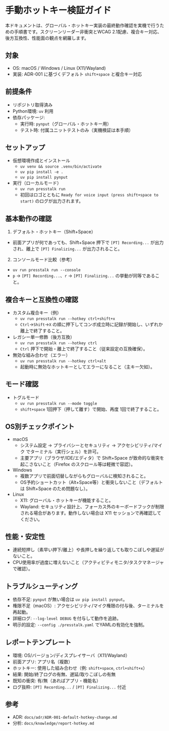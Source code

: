 # 手動ホットキー検証ガイド

本ドキュメントは、グローバル・ホットキー実装の最終動作確認を実機で行うための手順書です。スクリーンリーダー非衝突とWCAG 2.1配慮、複合キー対応、後方互換性、性能面の観点を網羅します。

## 対象
- OS: macOS / Windows / Linux (X11/Wayland)
- 実装: ADR-001 に基づくデフォルト `shift+space` と複合キー対応

## 前提条件
- リポジトリ取得済み
- Python環境: `uv` 利用
- 依存パッケージ: 
  - 実行時: `pynput`（グローバル・ホットキー用）
  - テスト時: 付属ユニットテストのみ（実機検証は本手順）

## セットアップ
- 仮想環境作成とインストール
  - `uv venv && source .venv/bin/activate`
  - `uv pip install -e .`
  - `uv pip install pynput`
- 実行（ローカルモード）
  - `uv run presstalk run`
  - 初回はロゴとともに `Ready for voice input (press shift+space to start)` のログが出力されます。

## 基本動作の確認
1) デフォルト・ホットキー（Shift+Space）
- 前面アプリが何であっても、Shift+Space 押下で `[PT] Recording...` が出力され、離上で `[PT] Finalizing...` が出力されること。

2) コンソールモード比較（参考）
- `uv run presstalk run --console`
- `p` → `[PT] Recording...`、`r` → `[PT] Finalizing...` の挙動が同等であること。

## 複合キーと互換性の確認
- カスタム複合キー（例）
  - `uv run presstalk run --hotkey ctrl+shift+x`
  - `Ctrl`→`Shift`→`X` の順に押下してコンボ成立時に記録が開始し、いずれか離上で終了すること。
- レガシー単一修飾（後方互換）
  - `uv run presstalk run --hotkey ctrl`
  - `Ctrl` 押下で開始・離上で終了すること（従来設定の互換確保）。
- 無効な組み合わせ（エラー）
  - `uv run presstalk run --hotkey ctrl+alt`
  - 起動時に無効なホットキーとしてエラーになること（主キー欠如）。

## モード確認
- トグルモード
  - `uv run presstalk run --mode toggle`
  - `shift+space` 1回押下（押して離す）で開始、再度 1回で終了すること。

## OS別チェックポイント
- macOS
  - システム設定 → プライバシーとセキュリティ → アクセシビリティ/マイク でターミナル（実行シェル）を許可。
  - 主要アプリ（ブラウザ/IDE/エディタ）で Shift+Space が致命的な衝突を起こさないこと（Firefox のスクロール等は軽微で容認）。
- Windows
  - 複数アプリで前面切替しながらもグローバルに検知されること。
  - OS予約ショートカット（Alt+Space等）と衝突しないこと（デフォルトは Shift+Space のため問題なし）。
- Linux
  - X11: グローバル・ホットキーが機能すること。
  - Wayland: セキュリティ設計上、フォーカス外のキーボードフックが制限される場合があります。動作しない場合は X11 セッションで再確認してください。

## 性能・安定性
- 連続短押し（素早い押下/離上）や長押しを繰り返しても取りこぼしや遅延がないこと。
- CPU使用率が過度に増えないこと（アクティビティモニタ/タスクマネージャで確認）。

## トラブルシューティング
- 依存不足: `pynput` が無い場合は `uv pip install pynput`。
- 権限不足（macOS）: アクセシビリティ/マイク権限の付与後、ターミナルを再起動。
- 詳細ログ: `--log-level DEBUG` を付与して動作を追跡。
- 明示的設定: `--config ./presstalk.yaml` でYAMLの有効化を強制。

## レポートテンプレート
- 環境: OS/バージョン/ディスプレイサーバ（X11/Wayland）
- 前面アプリ: アプリ名（複数）
- ホットキー: 使用した組み合わせ（例: `shift+space`, `ctrl+shift+x`）
- 結果: 開始/終了ログの有無、遅延/取りこぼしの有無
- 既知の衝突: 有/無（あればアプリ・機能名）
- ログ抜粋: `[PT] Recording...` / `[PT] Finalizing...` 付近

## 参考
- ADR: `docs/adr/ADR-001-default-hotkey-change.md`
- 分析: `docs/knowledge/report-hotkey.md`
